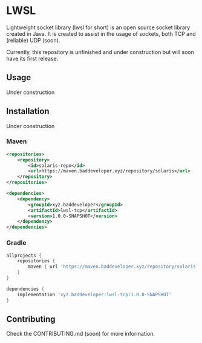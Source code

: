 # LWSL
Lightweight socket library (lwsl for short) is an open source socket library created in Java.
It is created to assist in the usage of sockets, both TCP and (reliable) UDP (soon).

Currently, this repository is unfinished and under construction but will soon have its first release.

## Usage
Under construction

## Installation
Under construction

### Maven

```xml
<repositories>
    <repository>
        <id>solaris-repo</id>
        <url>https://maven.baddeveloper.xyz/repository/solaris</url>
    </repository>
</repositories>
```

```xml
<dependencies>
    <dependency>
        <groupId>xyz.baddeveloper</groupId>
        <artifactId>lwsl-tcp</artifactId>
        <version>1.0.0-SNAPSHOT</version>
    </dependency>
</dependencies>
```

### Gradle

```gradle
allprojects {
    repositories {
        maven { url 'https://maven.baddeveloper.xyz/repository/solaris' }
    }
}
```

```gradle
dependencies {
    implementation 'xyz.baddeveloper:lwsl-tcp:1.0.0-SNAPSHOT'
}
```

## Contributing
Check the CONTRIBUTING.md (soon) for more information.